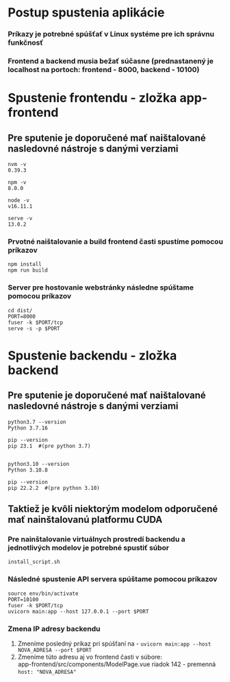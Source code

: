 # Postup spustenia aplikácie
### Príkazy je potrebné spúšťať v Linux systéme pre ich správnu funkčnosť
### Frontend a backend musia bežať súčasne (prednastanený je localhost na portoch: frontend - 8000, backend - 10100) 

# Spustenie frontendu - zložka app-frontend

## Pre sputenie je doporučené mať naištalované nasledovné nástroje s danými verziami
```
nvm -v
0.39.3

npm -v
8.0.0

node -v
v16.11.1

serve -v
13.0.2

```

### Prvotné naištalovanie a build frontend časti spustíme pomocou príkazov
```
npm install
npm run build
```

### Server pre hostovanie webstránky následne spúštame pomocou príkazov
```
cd dist/
PORT=8000
fuser -k $PORT/tcp
serve -s -p $PORT
```

# Spustenie backendu - zložka backend

## Pre sputenie je doporučené mať naištalované nasledovné nástroje s danými verziami
```
python3.7 --version
Python 3.7.16

pip --version                                           
pip 23.1  #(pre python 3.7)


python3.10 --version
Python 3.10.8

pip --version 
pip 22.2.2  #(pre python 3.10)
```

## Taktiež je kvôli niektorým modelom odporučené mať nainštalovanú platformu CUDA

### Pre nainštalovanie virtuálnych prostredí backendu a jednotlivých modelov je potrebné spustiť súbor
```
install_script.sh
```

### Následné spustenie API servera spúštame pomocou príkazov
```
source env/bin/activate
PORT=10100
fuser -k $PORT/tcp
uvicorn main:app --host 127.0.0.1 --port $PORT 
```

### Zmena IP adresy backendu

1. Zmeníme posledný príkaz pri spúšťaní na -  ```uvicorn main:app --host NOVA_ADRESA --port $PORT```
2. Zmeníme túto adresu aj vo frontend časti v súbore: <br /> 
app-frontend/src/components/ModelPage.vue riadok 142 - premenná ```host: "NOVA_ADRESA"```
